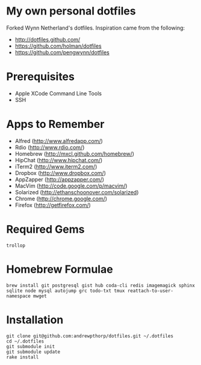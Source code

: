 # My own personal dotfiles #

Forked Wynn Netherland's dotfiles. Inspiration came from the following:

* http://dotfiles.github.com/
* https://github.com/holman/dotfiles
* https://github.com/pengwynn/dotfiles

# Prerequisites

* Apple XCode Command Line Tools
* SSH

# Apps to Remember

* Alfred (http://www.alfredapp.com/)
* Rdio (http://www.rdio.com/)
* Homebrew (http://mxcl.github.com/homebrew/)
* HipChat (http://www.hipchat.com/)
* iTerm2 (http://www.iterm2.com/)
* Dropbox (http://www.dropbox.com/)
* AppZapper (http://appzapper.com/)
* MacVim (http://code.google.com/p/macvim/)
* Solarized (http://ethanschoonover.com/solarized)
* Chrome (http://chrome.google.com/)
* Firefox (http://getfirefox.com/)

# Required Gems

    trollop

# Homebrew Formulae

    brew install git postgresql gist hub coda-cli redis imagemagick sphinx sqlite node mysql autojump grc todo-txt tmux reattach-to-user-namespace mwget

# Installation

    git clone git@github.com:andrewpthorp/dotfiles.git ~/.dotfiles
    cd ~/.dotfiles
    git submodule init
    git submodule update
    rake install

